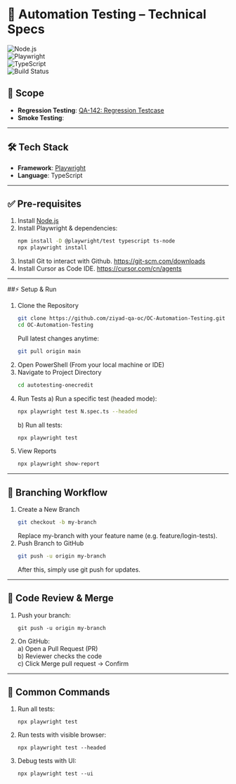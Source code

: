 # 🚀 Automation Testing – Technical Specs

![Node.js](https://img.shields.io/badge/node-%3E%3D%2018-green)  
![Playwright](https://img.shields.io/badge/playwright-latest-blue)  
![TypeScript](https://img.shields.io/badge/typescript-5.x-blue)  
![Build Status](https://img.shields.io/badge/build-passing-brightgreen)  

## 📌 Scope
- **Regression Testing**: [QA-142: Regression Testcase](https://linear.app/onecreditint/issue/QA-142/regression-testcase)
- **Smoke Testing**:

---

## 🛠 Tech Stack
- **Framework**: [Playwright](https://playwright.dev/)  
- **Language**: TypeScript  

---

## ✅ Pre-requisites
1. Install [Node.js](https://nodejs.org/en)  
2. Install Playwright & dependencies:  
   ```bash
   npm install -D @playwright/test typescript ts-node
   npx playwright install
   ```
3) Install Git to interact with Github. <https://git-scm.com/downloads>
4) Install Cursor as Code IDE. <https://cursor.com/cn/agents>
   
---

##⚡ Setup & Run
1. Clone the Repository
      ```bash
      git clone https://github.com/ziyad-qa-oc/OC-Automation-Testing.git
      cd OC-Automation-Testing
      ```
   Pull latest changes anytime:
      ```bash
      git pull origin main
      ```
2. Open PowerShell
   (From your local machine or IDE)
3. Navigate to Project Directory
      ```bash
      cd autotesting-onecredit
      ```
4. Run Tests
   a) Run a specific test (headed mode):
      ```bash
      npx playwright test N.spec.ts --headed
      ```
   b) Run all tests:
      ```bash      
      npx playwright test
      ```
5. View Reports
      ```bash
      npx playwright show-report
      ```
   
---

## 🌿 Branching Workflow
1. Create a New Branch
   ```bash
   git checkout -b my-branch
   ```
   Replace my-branch with your feature name (e.g. feature/login-tests).
2. Push Branch to GitHub
   ```bash
   git push -u origin my-branch
   ```
   After this, simply use git push for updates.
   
---

## 🔎 Code Review & Merge

1. Push your branch:
   ```
   git push -u origin my-branch
   ```
2. On GitHub:  
   a) Open a Pull Request (PR)  
   b) Reviewer checks the code  
   c) Click Merge pull request → Confirm

---

## 🧰 Common Commands
1. Run all tests:
   ```
   npx playwright test
   ```
2. Run tests with visible browser:
   ```
   npx playwright test --headed
   ```
3. Debug tests with UI:
   ```
   npx playwright test --ui
   ```
